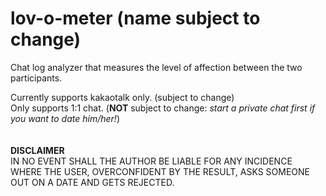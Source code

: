 # lov-o-meter (name subject to change)
Chat log analyzer that measures the level of affection between the two participants.  
  
Currently supports kakaotalk only. (subject to change)  
Only supports 1:1 chat. (**NOT** subject to change: *start a private chat first if you want to date him/her!*)
&nbsp;     
&nbsp;     
&nbsp;   
**DISCLAIMER**  
IN NO EVENT SHALL THE AUTHOR BE LIABLE FOR ANY INCIDENCE WHERE THE USER, OVERCONFIDENT BY THE RESULT, ASKS SOMEONE OUT ON A DATE AND GETS REJECTED.
